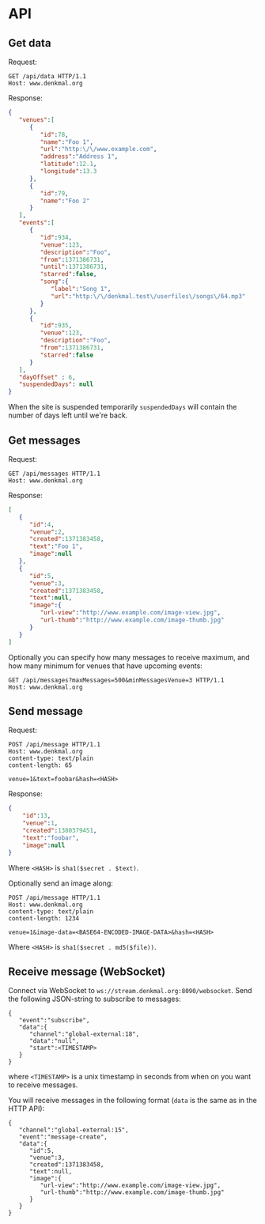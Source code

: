 # API

## Get data
Request:
```
GET /api/data HTTP/1.1
Host: www.denkmal.org
```

Response:
```json
{
   "venues":[
      {
         "id":78,
         "name":"Foo 1",
         "url":"http:\/\/www.example.com",
         "address":"Address 1",
         "latitude":12.1,
         "longitude":13.3
      },
      {
         "id":79,
         "name":"Foo 2"
      }
   ],
   "events":[
      {
         "id":934,
         "venue":123,
         "description":"Foo",
         "from":1371386731,
         "until":1371386731,
         "starred":false,
         "song":{
            "label":"Song 1",
            "url":"http:\/\/denkmal.test\/userfiles\/songs\/64.mp3"
         }
      },
      {
         "id":935,
         "venue":123,
         "description":"Foo",
         "from":1371386731,
         "starred":false
      }
   ],
   "dayOffset" : 6,
   "suspendedDays": null
}
```

When the site is suspended temporarily `suspendedDays` will contain the number of days left until we're back.


## Get messages
Request:
```
GET /api/messages HTTP/1.1
Host: www.denkmal.org
```

Response:
```json
[
   {
      "id":4,
      "venue":2,
      "created":1371383458,
      "text":"Foo 1",
      "image":null
   },
   {
      "id":5,
      "venue":3,
      "created":1371383458,
      "text":null,
      "image":{
         "url-view":"http://www.example.com/image-view.jpg",
         "url-thumb":"http://www.example.com/image-thumb.jpg"
      }
   }
]
```

Optionally you can specify how many messages to receive maximum, and how many minimum for venues that have upcoming events:
```
GET /api/messages?maxMessages=500&minMessagesVenue=3 HTTP/1.1
Host: www.denkmal.org
```


## Send message
Request:
```
POST /api/message HTTP/1.1
Host: www.denkmal.org
content-type: text/plain
content-length: 65

venue=1&text=foobar&hash=<HASH>
```
Response:
```json
{
	"id":13,
	"venue":1,
	"created":1380379451,
	"text":"foobar",
	"image":null
}
```
Where `<HASH>` is `sha1($secret . $text)`.

Optionally send an image along:
```
POST /api/message HTTP/1.1
Host: www.denkmal.org
content-type: text/plain
content-length: 1234

venue=1&image-data=<BASE64-ENCODED-IMAGE-DATA>&hash=<HASH>
```
Where `<HASH>` is `sha1($secret . md5($file))`.


## Receive message (WebSocket)
Connect via WebSocket to `ws://stream.denkmal.org:8090/websocket`.
Send the following JSON-string to subscribe to messages:
```
{
   "event":"subscribe",
   "data":{
      "channel":"global-external:18",
      "data":"null",
      "start":<TIMESTAMP>
   }
}
```
where `<TIMESTAMP>` is a unix timestamp in seconds from when on you want to receive messages.

You will receive messages in the following format (`data` is the same as in the HTTP API):
```
{
   "channel":"global-external:15",
   "event":"message-create",
   "data":{
      "id":5,
      "venue":3,
      "created":1371383458,
      "text":null,
      "image":{
         "url-view":"http://www.example.com/image-view.jpg",
         "url-thumb":"http://www.example.com/image-thumb.jpg"
      }
   }
}
```
